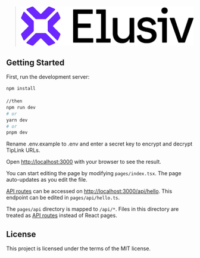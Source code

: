 > <img src="public/elusiv3.png" alt="Elusiv" width="500">

## Getting Started

First, run the development server:

```bash
npm install

//then
npm run dev
# or
yarn dev
# or
pnpm dev
```

Rename .env.example to .env and enter a secret key to encrypt and decrypt TipLink URLs. 

Open [http://localhost:3000](http://localhost:3000) with your browser to see the result.

You can start editing the page by modifying `pages/index.tsx`. The page auto-updates as you edit the file.

[API routes](https://nextjs.org/docs/api-routes/introduction) can be accessed on [http://localhost:3000/api/hello](http://localhost:3000/api/hello). This endpoint can be edited in `pages/api/hello.ts`.

The `pages/api` directory is mapped to `/api/*`. Files in this directory are treated as [API routes](https://nextjs.org/docs/api-routes/introduction) instead of React pages.


## License
This project is licensed under the terms of the MIT license.